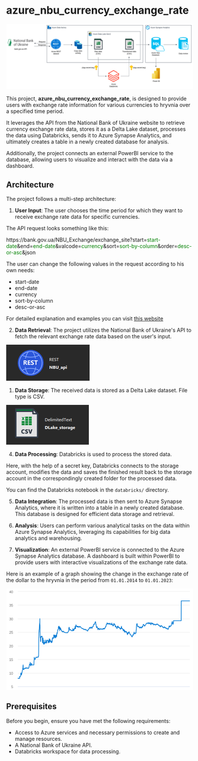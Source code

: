 # azure_nbu_currency_exchange_rate

![arch-diagram](readme-images/Azure_NBU.drawio.png)

This project, **azure_nbu_currency_exchange_rate**, is designed to provide users with exchange rate information for various currencies to hryvnia over a specified time period. 

It leverages the API from the National Bank of Ukraine website to retrieve currency exchange rate data, stores it as a Delta Lake dataset, processes the data using Databricks, sends it to Azure Synapse Analytics, and ultimately creates a table in a newly created database for analysis. 

Additionally, the project connects an external PowerBI service to the database, allowing users to visualize and interact with the data via a dashboard.

## Architecture

The project follows a multi-step architecture:

1. **User Input**: The user chooses the time period for which they want to receive exchange rate data for specific currencies.

The API request looks something like this:

ht<span>tps://bank.gov.ua/NBU_Exchange/exchange_site?start=<span style="color:green">start-date</span>&end=<span style="color:green">end-date</span>&valcode=<span style="color:green">currency</span>&sort=<span style="color:green">sort-by-column</span>&order=<span style="color:green">desc-or-asc</span>&json

The user can change the following values in the request according to his own needs:

* start-date 
* end-date 
* currency 
* sort-by-column 
* desc-or-asc

For detailed explanation and examples you can visit [this website](https://bank.gov.ua/en/open-data/api-dev)

2. **Data Retrieval**: The project utilizes the National Bank of Ukraine's API to fetch the relevant exchange rate data based on the user's input.

![rest-api](readme-images/nbu-api.png)

1. **Data Storage**: The received data is stored as a Delta Lake dataset. File type is CSV.

![dlake-storage](readme-images/dlake_storage.png)

4. **Data Processing**: Databricks is used to process the stored data. 

Here, with the help of a secret key, Databricks connects to the storage account, modifies the data and saves the finished result back to the storage account in the correspondingly created folder for the processed data.

You can find the Databricks notebook in the `databricks/` directory.

5. **Data Integration**: The processed data is then sent to Azure Synapse Analytics, where it is written into a table in a newly created database. This database is designed for efficient data storage and retrieval.

6. **Analysis**: Users can perform various analytical tasks on the data within Azure Synapse Analytics, leveraging its capabilities for big data analytics and warehousing.

7. **Visualization**: An external PowerBI service is connected to the Azure Synapse Analytics database. A dashboard is built within PowerBI to provide users with interactive visualizations of the exchange rate data.

Here is an example of a graph showing the change in the exchange rate of the dollar to the hryvnia in the period from `01.01.2014` to `01.01.2023`:

![graph](readme-images/graph_example.png)

## Prerequisites

Before you begin, ensure you have met the following requirements:

- Access to Azure services and necessary permissions to create and manage resources.
- A National Bank of Ukraine API.
- Databricks workspace for data processing.